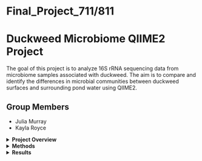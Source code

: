 # Final_Project_711/811
# Duckweed Microbiome QIIME2 Project

The goal of this project is to analyze 16S rRNA sequencing data from microbiome samples associated with duckweed. The aim is to compare and identify the differences in microbial communities between duckweed surfaces and surrounding pond water using QIIME2.

## Group Members
- Julia Murray
- Kayla Royce

<details>
  <summary><strong>Project Overview</strong></summary>

  Data for bioinformatic pathway analysis through qiime2:
  - **40 FASTQ files** (20 paired-end samples)
  - **16s rRNA data**
  - **Illumina HiSeq 2500**
  - **Paired-end, 250 bp reads**

</details>

<details>
  <summary><strong>Methods</strong></summary>

  - **2 Sampling Locations**
  - **2 Treatments:**
    - Duckweed surface microbiome
    - Pond water microbiome
  - **5 Replicates per treatment/location**

  <details>
    <summary><strong>Importing Data</strong></summary>

    Files used: manifest.tsv and metadata.tsv (already demultiplexed)  
    imported via: cp from /tmp/ 

  </details>

  <details>
    <summary><strong>Denoising Preparation</strong></summary>

    Tools used:
    - demux summarize : converts demux.qza into demux.qzv (visualized file)  
      - used to determine where to denoise data

  </details>

  <details>
    <summary><strong>Denoising</strong></summary>

    Tools used:
    - dada2 denoise-paired : used to denoise data  
      - forward reads trimmed at 220 bases  
      - reverse reads trimmed at 200 bases  
    - metadata tabulate : generates QIIME2 visualization of denoised data including feature IDs, sequences, and their counts  
      - used to determine where to filter samples  
    - tools export : used to export ASV representative sequences into BLAST-able file

  </details>

  <details>
    <summary><strong>Filtering</strong></summary>

    Tools used:
    - feature-table filter-samples : removes samples with less than 1000 reads and removes sample ODR-3-3 (had 0 reads)  
    - feature-table summarize-plus : summarized the filtered ASV feature table with metadata information  
    - feature-table tabulate-seqs : creates compiled table of all ASV sequences and their frequency data  
    - feature-table filter-features : filters the feature table so all features must be present in a minimum of 25% of the samples  
    - feature-table filter-seqs : filters ASV representative sequences to match those in feature table  
    - feature-table summarize plus : create visualization of the filtered feature table

  </details>

  <details>
    <summary><strong>Taxonomic Classification</strong></summary>

    Training Classifier  
    Tools used:
    - wget -o silva-138-99-seqs.qza and wget -o silva-138-99-tax.qza  
    - feature-classifier extract reads : filters the classifier for primer sequences  
      - forward primer: GTGCCAGCMGCCGCGGTAA  
      - reverse primer : GGACTACHVGGGTWTCTAAT  
    - feature-classifier fit-classifier-naive-bayes : trains custom classifier using previously filtered reference sequences and taxonomic classifier  

    Taxonomic Classification  
    Tools used:
    - feature-classifier classify-sklearn : assigns taxonomy to samples using the custom trained classifier  
    - feature-table tabulate-seqs : visualizes ASV sequences into feature table with taxonomic information

  </details>

  <details>
    <summary><strong>Phylogenetic Tree Construction</strong></summary>

    Tools used:
    - phylogeny align-to-tree-mafft-fasttree : aligns the features in feature table and creates a rooted tree  
    - while loop used to create "itol.txt" : file with node IDs and assigned genus and species  
    - "rooted_tree.qza" and "itol.txt" uploaded to iTOL for phylogenetic tree construction  
    iTOL: https://itol.embl.de/

  </details>

  <details>
    <summary><strong>K-mer Based Diversity Analysis</strong></summary>

    Tools used:
    - conda activate q2-boots-amplicon-2025.4 : activates QIIME2 environment with boots kmer-diversity commands  
    - boots kmer-diversity : computers kmer based diversity metrics to avoid bias from taxonomic assignment

  </details>

  <details>
    <summary><strong>Alpha-Rarefaction Plot</strong></summary>

    Tools used:
    - diversity alpha-rarefaction: shows if selected sequencing depth contains majority of the species present

  </details>

  <details>
    <summary><strong>Taxonomic Bar-Plot</strong></summary>

    Tools used:
    - taxa barplot : shows taxonomic composition and relative abundance for each sample type

  </details>

  <details>
    <summary><strong>Differential Abundance</strong></summary>

    Tools used:
    - feature-table filter-samples : filters features to compare duckweed and water samples  
    - taxa collapse : collapses ASVs into species-level taxonomy (level 7)  
    - composition ancombc : performs ANCOM-BC testing to identify signficantly different species-level taxa across sample types  
    - composition da-barplot : visualizes results of ANCOM-BC analysis with signficance threshold of 0.001

  </details>

</details>

<details>
  <summary><strong>Results</strong></summary>

  <details>
    <summary><strong>Denoising Plot</strong></summary>

    ![Denoising Plot](https://github.com/user-attachments/assets/18a8d6dc-527b-4f45-9df0-ce0cd4822380?raw=true)

  </details>

  <details>
    <summary><strong>Alpha-Rarefaction Plot</strong></summary>

    ![Alpha-Rarefaction](https://github.com/user-attachments/assets/ad03de24-a3ff-4a72-be51-e2675b12d1b0?raw=true)

  </details>

  <details>
    <summary><strong>Diversity Analysis</strong></summary>

    ![Diversity 1](https://github.com/user-attachments/assets/3efb22e5-0651-4338-b597-5f7de413cd67?raw=true)  
    ![Diversity 2](https://github.com/user-attachments/assets/7b1d196a-c8c8-4632-bd9d-2dc7f3933f0d?raw=true)

  </details>

  <details>
    <summary><strong>Taxonomic Bar Plot</strong></summary>

    ![Taxonomic Bar Plot](https://github.com/user-attachments/assets/c0b5c6f4-b7f1-433d-b29f-8163fb37e87b?raw=true)

  </details>

  <details>
    <summary><strong>Phylogenetic Tree</strong></summary>

    ![Tree 1](https://github.com/user-attachments/assets/b05f44a5-c592-4aa0-9653-801c7dcff125?raw=true)  
    ![Tree 2](https://github.com/user-attachments/assets/6b60f9c2-d50f-4b95-9fd8-a1ae01588398?raw=true)

  </details>

  <details>
    <summary><strong>Differential Abundance</strong></summary>

    ![Differential Abundance](https://github.com/user-attachments/assets/9b9a8fbe-c30c-45d1-a07d-c4ba6dc24a0e?raw=true)

  </details>

</details>


